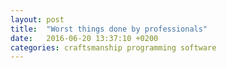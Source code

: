 ```yaml
---
layout: post
title:  "Worst things done by professionals"
date:   2016-06-20 13:37:10 +0200
categories: craftsmanship programming software
---
```



